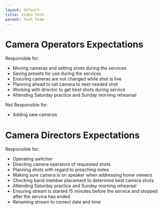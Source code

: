 ```yaml
---
layout: default
title: Video Tech
parent: Tech Team
---
```


# Camera Operators Expectations

Responsible for:
- Moving cameras and setting shots during the services
- Saving presets for use during the services
- Ensuring cameras are not changed while shot is live
- Planning ahead to set camera to next needed shot
- Working with director to get best shots during service
- Attending Saturday practice and Sunday morning rehearsal

Not Responsible for:
- Adding new cameras

# Camera Directors Expectations

Responsible for:
- Operating switcher
- Directing camera operators of requested shots
- Planning shots with regard to preaching notes
- Making sure camera is on speaker when addressing home viewers
- Checking band member placement to determine best camera shots
- Attending Saturday practice and Sunday morning rehearsal
- Ensuring stream is started 15 minutes before the service and stopped after the service has ended
- Renaming stream to correct date and time